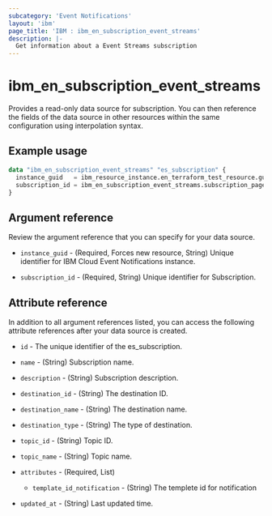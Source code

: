 ```yaml
---
subcategory: 'Event Notifications'
layout: 'ibm'
page_title: 'IBM : ibm_en_subscription_event_streams'
description: |-
  Get information about a Event Streams subscription
---
```


# ibm_en_subscription_event_streams

Provides a read-only data source for subscription. You can then reference the fields of the data source in other resources within the same configuration using interpolation syntax.

## Example usage

```terraform
data "ibm_en_subscription_event_streams" "es_subscription" {
  instance_guid   = ibm_resource_instance.en_terraform_test_resource.guid
  subscription_id = ibm_en_subscription_event_streams.subscription_pagerduty.subscription_id
}
```

## Argument reference

Review the argument reference that you can specify for your data source.

- `instance_guid` - (Required, Forces new resource, String) Unique identifier for IBM Cloud Event Notifications instance.

- `subscription_id` - (Required, String) Unique identifier for Subscription.

## Attribute reference

In addition to all argument references listed, you can access the following attribute references after your data source is created.

- `id` - The unique identifier of the es_subscription.

- `name` - (String) Subscription name.

- `description` - (String) Subscription description.

- `destination_id` - (String) The destination ID.

- `destination_name` - (String) The destination name.

- `destination_type` - (String) The type of destination.

- `topic_id` - (String) Topic ID.

- `topic_name` - (String) Topic name.

- `attributes` - (Required, List)

  - `template_id_notification` - (String) The templete id for notification

- `updated_at` - (String) Last updated time.
